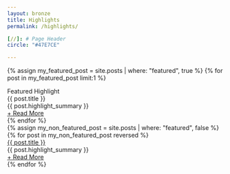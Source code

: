 ```yaml
---
layout: bronze
title: Highlights
permalink: /highlights/

[//]: # Page Header
circle: "#47E7CE"

---
```

{% assign my_featured_post = site.posts | where: "featured", true %}
{% for post in my_featured_post limit:1 %}
<div class="highlights_group discover_overlay" style="background-image: url('{{ post.cover }}');">
    <div class="discover_grid">
        <div class="highlights_meta">
            <div class="highlights_top">
                <div class="frow justify-end">
                    <div class="featured">
                        Featured Highlight
                    </div>
                </div>
            </div>
            <div class="highlights_bottom">
                <div class="frow justify-start">
                    <div>
                        <div class="featured_title">
                            {{ post.title }}
                        </div>
                        <div class="featured_summary">
                            {{ post.highlight_summary }}
                        </div>
                        <a class="brand_cta_v2" href="{{ post.url }}"><div class="featured_cta">
                            + Read More
                        </div></a>
                    </div>
                </div>
            </div>
        </div>
    </div>
</div>
{% endfor %}

<section class="textured_bg">
<div class="discover_grid">
    <div class="highlights_items_meta">
        <div class="frow justify-between">
            {% assign my_non_featured_post = site.posts | where: "featured", false %}
            {% for post in my_non_featured_post reversed %}
            <div class="highlights_item js_discover_reveal">
                <div class="highlights_item_title">
                    <a href="{{ post.url }}">{{ post.title }}</a>
                </div>
                <div class="highlights_item_summary">
                    {{ post.highlight_summary }}
                </div>
                <a class="brand_cta_v2" href="{{ post.url }}"><div class="highlights_cta">
                    + Read More
                </div></a>
            </div>
            {% endfor %}
        </div>
    </div>
</div>
</section>
